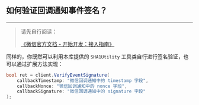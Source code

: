 ﻿## 如何验证回调通知事件签名？

---

> 请先自行阅读：
>
> [《微信官方文档 - 开始开发：接入指南》](https://developers.weixin.qq.com/doc/offiaccount/Basic_Information/Access_Overview.html)

同样的，你既然可以利用本库提供的 `SHA1Utility` 工具类自行进行签名验证，也可以通过扩展方法实现：

```csharp
bool ret = client.VerifyEventSignature(
    callbackTimestamp: "微信回调通知中的 timestamp 字段",
    callbackNonce: "微信回调通知中的 nonce 字段",
    callbackSignature: "微信回调通知中的 signature 字段"
);
```
